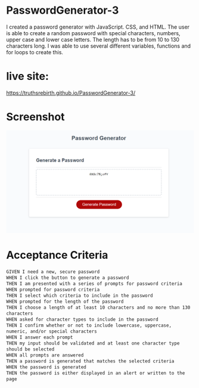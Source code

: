 # PasswordGenerator-3

I created a password generator with JavaScript. CSS, and HTML. The user is able to create a random password with special characters, numbers, upper case and lower case letters. The length has to be from 10 to 130 characters long. I was able to use several different variables, functions and for loops to create this. 

# live site: 
https://truthsrebirth.github.io/PasswordGenerator-3/

# Screenshot 
![Screenshot of Password Generator](./assets/images/passwordgenerator.png) 

# Acceptance Criteria

    GIVEN I need a new, secure password
	WHEN I click the button to generate a password
	THEN I am presented with a series of prompts for password criteria
	WHEN prompted for password criteria
	THEN I select which criteria to include in the password
	WHEN prompted for the length of the password
	THEN I choose a length of at least 10 characters and no more than 130 characters
	WHEN asked for character types to include in the password
	THEN I confirm whether or not to include lowercase, uppercase, numeric, and/or special characters
	WHEN I answer each prompt
	THEN my input should be validated and at least one character type should be selected
	WHEN all prompts are answered
	THEN a password is generated that matches the selected criteria
	WHEN the password is generated
	THEN the password is either displayed in an alert or written to the page